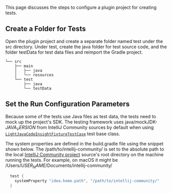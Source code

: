 [//]: # (title: 1. Tests Prerequisites)

<!-- Copyright 2000-2021 JetBrains s.r.o. and other contributors. Use of this source code is governed by the Apache 2.0 license that can be found in the LICENSE file. -->

This page discusses the steps to configure a plugin project for creating tests.

## Create a Folder for Tests
Open the plugin project and create a separate folder named <path>test</path> under the <path>src</path> directory.
Under <path>test</path>, create the <path>java</path> folder for test source code, and the folder <path>testData</path> for test data files and reimport the Gradle project.

```text
└── src
    ├── main
    │   ├── java
    │   └── resources
    └── test
        ├── java
        └── testData
```

## Set the Run Configuration Parameters

Because some of the tests use Java files as test data, the tests need to mock up the project's SDK.
The testing framework uses <path>java/mockJDK-$JAVA_VERSION$</path> from IntelliJ Community sources by default when using [`LightJavaCodeInsightFixtureTestCase`](upsource:///java/testFramework/src/com/intellij/testFramework/fixtures/LightJavaCodeInsightFixtureTestCase.java) test base class.

The system properties are defined in the <path>build.gradle</path> file using the snippet shown below.
The <path>/path/to/intellij-community/</path> is set to the absolute path to the local [IntelliJ Community project](https://github.com/JetBrains/intellij-community) source's root directory on the machine running the tests.
For example, on macOS it might be <path>/Users/$USER_NAME$/Documents/intellij-community/</path>

```groovy
  test {
    systemProperty "idea.home.path", "/path/to/intellij-community/"
  }
```